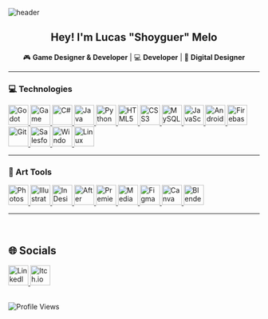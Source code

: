 ![header](https://capsule-render.vercel.app/api?type=venom&height=300&color=e81a1a&text=Game%20Designer&reversal=false&section=header&fontColor=e5e5e5&animation=fadeIn)

<h2 align="center"> Hey! I'm Lucas "Shoyguer" Melo</h2>
<p align="center"> 🎮 <b>Game Designer & Developer</b> | 💻 <b>Developer</b> | 🎨 <b>Digital Designer</b></p>

---

### 💻 Technologies
<div>
  <a href="https://godotengine.org/" target="_blank">
    <img src="https://i.imgur.com/0aomlXJ.png" alt="Godot" title="Godot" width="40" height="40"/>
  </a>

  <a href="https://gamemaker.io/en" target="_blank">
    <img src="https://i.imgur.com/4efpJYd.png" alt="Game Maker" title="Game Maker" width="40" height="40"/>
  </a>

  <a href="https://dotnet.microsoft.com/pt-br/languages/csharp" target="_blank">
    <img src="https://i.imgur.com/Hbviqe4.png" alt="C#" title="C#" width="40" height="40"/>
  </a>

  <a href="https://www.oracle.com/java/technologies/downloads/" target="_blank">
    <img src="https://i.imgur.com/wGW9ukj.png" alt="Java" title="Java" width="40" height="40"/>
  </a>

  <a href="https://www.python.org/" target="_blank">
    <img src="https://i.imgur.com/eAk5RZz.png" alt="Python" title="Python" width="40" height="40"/>
  </a>

  <a href="https://www.w3schools.com/html/" target="_blank">
    <img src="https://i.imgur.com/WZGmEx0.png" alt="HTML5" title="HTML5" width="40" height="40"/>
  </a>

  <a href="https://www.w3schools.com/Css/" target="_blank">
    <img src="https://i.imgur.com/Am7lFzR.png" alt="CSS3" title="CSS3" width="40" height="40"/>
  </a>

  <a href="https://www.mysql.com/" target="_blank">
    <img src="https://i.imgur.com/6vBLGTJ.png" alt="MySQL" title="MySQL" width="40" height="40"/>
  </a>

  <a href="https://www.w3schools.com/js/DEFAULT.asp" target="_blank">
    <img src="https://i.imgur.com/TS9k8Nf.png" alt="JavaScript" title="JavaScript" width="40" height="40"/>
  </a>

  <a href="https://developer.android.com/studio" target="_blank">
    <img src="https://i.imgur.com/6w5C9tu.png" alt="Android Studio" title="Android Studio" width="40" height="40"/>
  </a>

  <a href="https://firebase.google.com/" target="_blank">
    <img src="https://i.imgur.com/WpEKwDS.png" alt="Firebase" title="Firebase" width="40" height="40"/>
  </a>

  <a href="https://git-scm.com/" target="_blank">
    <img src="https://i.imgur.com/WrpE0Hq.png" alt="Git" title="Git" width="40" height="40"/>
  </a>

  <a href="https://login.salesforce.com/" target="_blank">
    <img src="https://i.imgur.com/qSep4FW.png" alt="Salesforce" title="Salesforce" width="40" height="40"/>
  </a>

  <a href="https://www.microsoft.com/en-us/windows/?r=1" target="_blank">
    <img src="https://i.imgur.com/ZOiI37D.png" alt="Windows" title="Windows" width="40" height="40"/>
  </a>

  <a href="https://www.linux.org/pages/download/" target="_blank">
    <img src="https://i.imgur.com/Zf5fx2U.png" alt="Linux" title="Linux" width="40" height="40"/>
  </a>
  
</div>

---

### 🎨 Art Tools
<div>
  <a href="https://www.adobe.com/products/photoshop.html" target="_blank">
    <img src="https://cdn-icons-png.flaticon.com/128/5968/5968520.png" alt="Photoshop" title="Photoshop" width="40" height="40"/>
  </a>

  <a href="https://www.adobe.com/products/illustrator.html" target="_blank">
    <img src="https://cdn-icons-png.flaticon.com/128/5968/5968472.png" alt="Illustrator" title="Illustrator" width="40" height="40"/>
  </a>

  <a href="https://www.adobe.com/products/indesign.html" target="_blank">
    <img src="https://cdn-icons-png.flaticon.com/128/5968/5968482.png" alt="InDesign" title="InDesign" width="40" height="40"/>
  </a>

  <a href="https://www.adobe.com/products/aftereffects.html" target="_blank">
    <img src="https://cdn-icons-png.flaticon.com/128/5968/5968428.png" alt="After Effects" title="After Effects" width="40" height="40"/>
  </a>

  <a href="https://www.adobe.com/products/premiere.html" target="_blank">
    <img src="https://cdn-icons-png.flaticon.com/128/9814/9814226.png" alt="Premiere" title="Premiere" width="40" height="40"/>
  </a>

  <a href="https://www.adobe.com/products/media-encoder.html" target="_blank">
    <img src="https://cdn-icons-png.flaticon.com/128/5968/5968489.png" alt="Media Encoder" title="Media Encoder" width="40" height="40"/>
  </a>

  <a href="https://www.figma.com/" target="_blank">
    <img src="https://i.imgur.com/mbyk8os.png" alt="Figma" title="Figma" height="40"/>
  </a>

  <a href="https://www.canva.com/" target="_blank">
    <img src="https://freelogopng.com/images/all_img/1656733807canva-icon-png.png" alt="Canva" title="Canva" width="40" height="40"/>
  </a>

  <a href="https://www.blender.org/" target="_blank">
    <img src="https://i.imgur.com/xB9hgm5.png" alt="Blender" title="Blender" width="40" height="40"/>
  </a>
  
</div>


---
<br>

## 🌐 **Socials**
<div>
  <a href="https://www.linkedin.com/in/lucasfeli74/" target="_blank">
    <img src="https://cdn-icons-png.flaticon.com/128/3536/3536505.png" alt="LinkedIn"  width="40" height="40"/>
  </a>
  
  <a href="https://shoyguer.itch.io/" target="_blank">
    <img src="https://static.itch.io/images/itchio-textless-white.svg" alt="Itch.io" width="40" height="40"/>
  </a>
</div>

<br>

![Profile Views](https://komarev.com/ghpvc/?username=shoyguer&color=blue&style=for-the-badge)

